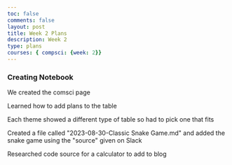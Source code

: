 ```yaml
---
toc: false
comments: false
layout: post
title: Week 2 Plans
description: Week 2
type: plans
courses: { compsci: {week: 2}}
---
```


### Creating Notebook

We created the comsci page

Learned how to add plans to the table

Each theme showed a different type of table so had to pick one that fits 

Created a file called "2023-08-30-Classic Snake Game.md" and added the snake game using the "source" given on Slack

Researched code source for a calculator to add to blog 